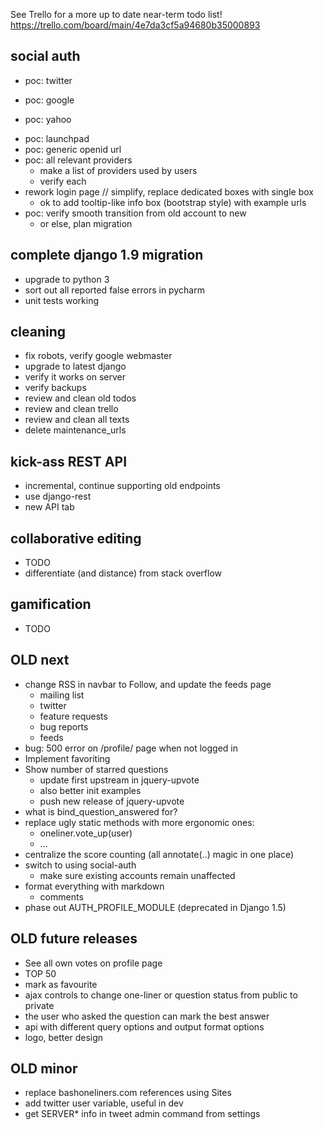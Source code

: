 See Trello for a more up to date near-term todo list!
https://trello.com/board/main/4e7da3cf5a94680b35000893

social auth
-----------
+ poc: twitter
- poc: google
+ poc: yahoo
- poc: launchpad
- poc: generic openid url
- poc: all relevant providers
    - make a list of providers used by users
    - verify each
- rework login page // simplify, replace dedicated boxes with single box
    - ok to add tooltip-like info box (bootstrap style) with example urls
- poc: verify smooth transition from old account to new
    - or else, plan migration


complete django 1.9 migration
-----------------------------
- upgrade to python 3
- sort out all reported false errors in pycharm
- unit tests working


cleaning
--------
- fix robots, verify google webmaster
- upgrade to latest django
- verify it works on server
- verify backups
- review and clean old todos
- review and clean trello
- review and clean all texts
- delete maintenance_urls


kick-ass REST API
-----------------
- incremental, continue supporting old endpoints
- use django-rest
- new API tab


collaborative editing
---------------------
- TODO
- differentiate (and distance) from stack overflow


gamification
------------
- TODO


OLD next
--------
- change RSS in navbar to Follow, and update the feeds page
    - mailing list
    - twitter
    - feature requests
    - bug reports
    - feeds
- bug: 500 error on /profile/ page when not logged in
- Implement favoriting
- Show number of starred questions
    - update first upstream in jquery-upvote
    - also better init examples
    - push new release of jquery-upvote
- what is bind_question_answered for?
- replace ugly static methods with more ergonomic ones:
    - oneliner.vote_up(user)
    - ...
- centralize the score counting (all annotate(..) magic in one place)
- switch to using social-auth
    - make sure existing accounts remain unaffected
- format everything with markdown
    - comments
- phase out AUTH_PROFILE_MODULE (deprecated in Django 1.5)


OLD future releases
-------------------
- See all own votes on profile page
- TOP 50
- mark as favourite
- ajax controls to change one-liner or question status from public to private
- the user who asked the question can mark the best answer
- api with different query options and output format options
- logo, better design


OLD minor
---------
- replace bashoneliners.com references using Sites
- add twitter user variable, useful in dev
- get SERVER* info in tweet admin command from settings

